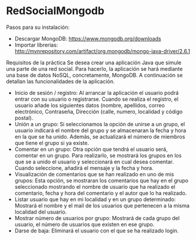 # RedSocialMongodb
Pasos para su instalación:
 - Descargar MongoDB:   https://www.mongodb.org/downloads
 - Importar librerías:  http://mvnrepository.com/artifact/org.mongodb/mongo-java-driver/2.6.1

Requisitos de la práctica
Se desea crear una aplicación Java que simule una parte de una red social. Para hacerlo, la aplicación se hará mediante una base de datos NoSQL, concretamente, MongoDB.
A continuación se detallan las funcionalidades de la aplicación.
 - Inicio de sesión / registro: Al arrancar la aplicación el usuario podrá entrar con su usuario o registrarse. Cuando se realiza el registro, el usuario añade los siguientes datos (nombre, apellidos, correo electrónico, Contraseña, Dirección (calle, numero, localidad y código postal).
 - Unión a un grupo: Si seleccionamos la opción de unirse a un grupo, el usuario indicará el nombre del grupo y se almacenaran la fecha y hora en la que se ha unido. Además, se actualizará el número de miembros que tiene el grupo si ya existe.
 - Comentar en un grupo: Otra opción que tendrá el usuario será, comentar en un grupo. Para realizarlo, se mostrará los grupos en los que se a unido el usuario y seleccionará en cual desea comentar. Cuando seleccione, añadirá el mensaje y la fecha y hora.
 - Visualización de comentarios que se han realizado en uno de mis grupos: Esta opción, se mostraran los comentarios que hay en el grupo seleccionado mostrando el nombre de usuario que ha realizado el comentario, fecha y hora del comentario y el autor que lo ha realizado.
 - Listar usuario que hay en mi localidad y en un grupo determinado: Mostrará el nombre y el mail de los usuarios que pertenecen a la misma localidad del usuario.
 - Mostrar número de usuarios por grupo: Mostrará de cada grupo del usuario, el número de usuarios que existen en ese grupo.
 - Darse de baja: Eliminará el usuario con el que se ha realizado login.
